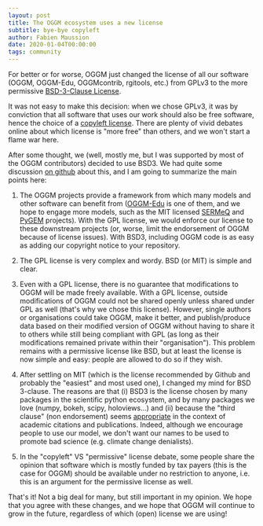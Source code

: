 ```yaml
---
layout: post
title: The OGGM ecosystem uses a new license
subtitle: bye-bye copyleft
author: Fabien Maussion
date: 2020-01-04T00:00:00
tags: community
---
```


For better or for worse, OGGM just changed the license of all our
software (OGGM, OGGM-Edu, OGGMcontrib, rgitools, etc.) from GPLv3 to the more
permissive [BSD-3-Clause License](https://github.com/OGGM/oggm/blob/master/LICENSE.txt).

It was not easy to make this decision: when we chose GPLv3, it was by
conviction that all software that uses our work should also be free software,
hence the choice of a [copyleft license](https://en.wikipedia.org/wiki/Copyleft).
There are plenty of vivid debates online
about which license is "more free" than others, and we won't start a flame
war here.

After some thought, we (well, mostly me, but I was supported by most of the
OGGM contributors) decided to use BSD3.
We had quite some discussion [on github](https://github.com/OGGM/oggm/issues/858)
about this, and I am going to summarize the main points here:


1. The OGGM projects provide a framework from which many models and other software
can benefit from ([OGGM-Edu](http://edu.oggm.org) is one of them, and we hope
to engage more models, such as the MIT licensed [SERMeQ](https://github.com/ehultee/plastic-networks)
and [PyGEM](https://github.com/drounce/PyGEM) projects).
With the GPL license, we would enforce our license to these downstream
projects (or, worse, limit the endorsement of OGGM because of license issues).
With BSD3, including OGGM code is as easy as adding our copyright notice to
your repository.

2. The GPL license is very complex and wordy. BSD (or MIT) is simple and clear.

3. Even with a GPL license, there is no guarantee that modifications to OGGM will be made
freely available. With a GPL license, outside modifications of OGGM could not be shared openly
unless shared under GPL as well (that's why we chose this license). 
However, single authors or organisations could take
OGGM, make it better, and
publish/produce data based on their modified version of OGGM without having
to share it to others while still being compliant with GPL 
(as long as their modifications remained private within their "organisation"). 
This problem remains with a permissive license like BSD, but at least the license is now
simple and easy: people are allowed to do so if they wish.

4. After settling on MIT (which is the license recommended by Github and probably
the "easiest" and most used one), I changed my mind for BSD 3-clause. The
reasons are that (i) BSD3 is the license chosen by many packages in the
scientific python ecosystem, and by many packages we love (numpy, bokeh, scipy,
holoviews...) and (ii) because the "third clause" (non endorsement) seems
[appropriate](https://opensource.stackexchange.com/a/9137)
in the context of academic citations and publications. Indeed,
although we encourage people to use our model, we don't want our names to be
used to promote bad science (e.g. climate change denialists).

5. In the "copyleft" VS "permissive" license debate, some people share
the opinion that software which is mostly funded by tax payers (this is the 
case for OGGM) should be available under no restriction to anyone, 
i.e. this is an argument for the permissive license as well.

That's it! Not a big deal for many, but still important in my opinion. We hope
that you agree with these changes, and we hope that OGGM will continue to grow
in the future, regardless of which (open) license we are using!
